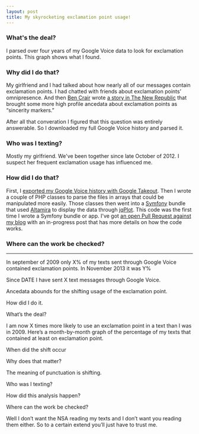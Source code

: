 ```yaml
--- 
layout: post
title: My skyrocketing exclamation point usage!
---
```



### What's the deal?

I parsed over four years of my Google Voice data to look for exclamation points. This graph shows what I found.


### Why did I do that?


My girlfriend and I had talked about how nearly all of our messages contain exclamation points.
I had chatted with friends about exclamation points’ omnipresence.
And then [Ben Crair](https://twitter.com/bencrair) wrote [a story in The New Republic](http://www.newrepublic.com/article/115726/period-our-simplest-punctuation-mark-has-become-sign-anger) that brought some more high profile ancedata about exclamation points as “sincerity markers.”

After all that converation I figured that this question was entirely answerable.
So I downloaded my full Google Voice history and parsed it.


### Who was I texting?

Mostly my girlfriend. We've been together since late October of 2012. I suspect her frequent exclamation usage has influenced me.


### How did I do that?

First, I [exported my Google Voice history with Google Takeout](http://techcrunch.com/2011/09/06/google-now-lets-you-export-google-voice-data/).
Then I wrote a couple of PHP classes to parse the files in arrays that could be manipulated more easily.
Those classes then went into a [Symfony](http://symfony.com/) bundle that used [Altamira](https://github.com/Malwarebytes/Altamira) to display the data through [jqPlot](http://www.jqplot.com/).
This code was the first time I wrote a Symfony bundle or app.
I've got [an open Pull Request against my blog](https://github.com/stevector/stevector.github.io/pull/9) with an in-progress post that has more details on how the code works.

### Where can the work be checked?


------


In september of 2009 only X% of my texts sent through Google Voice contained exclamation points. In November 2013 it was Y%








Since DATE I have sent X text messages through Google Voice. 


Ancedata abounds for the shifting usage of the exclamation point.




How did I do it.


What’s the deal?

I am now X times more likely to use an exclamation point in a text than I was in 2009. Here’s a month-by-month graph of the percentage of my texts that contained at least on exclamation point.

When did the shift occur



Why does that matter?

The meaning of punctuation is shifting.

Who was I texting?




How did this analysis happen?



Where can the work be checked?

Well I don’t want the NSA reading my texts and I don’t want you reading them either. So to a certain extend you’ll just have to trust me.







